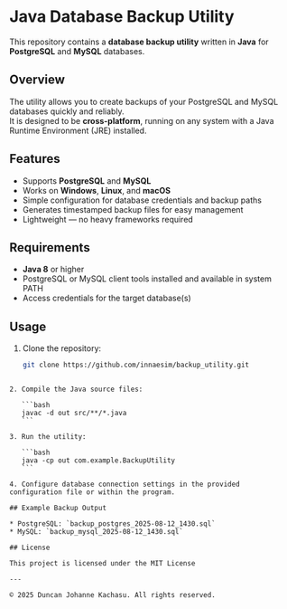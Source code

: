 
# Java Database Backup Utility

This repository contains a **database backup utility** written in **Java** for **PostgreSQL** and **MySQL** databases.

## Overview

The utility allows you to create backups of your PostgreSQL and MySQL databases quickly and reliably.  
It is designed to be **cross-platform**, running on any system with a Java Runtime Environment (JRE) installed.

## Features

- Supports **PostgreSQL** and **MySQL**
- Works on **Windows**, **Linux**, and **macOS**
- Simple configuration for database credentials and backup paths
- Generates timestamped backup files for easy management
- Lightweight — no heavy frameworks required

## Requirements

- **Java 8** or higher
- PostgreSQL or MySQL client tools installed and available in system PATH
- Access credentials for the target database(s)

## Usage

1. Clone the repository:
   ```bash
   git clone https://github.com/innaesim/backup_utility.git
````

2. Compile the Java source files:

   ```bash
   javac -d out src/**/*.java
   ```

3. Run the utility:

   ```bash
   java -cp out com.example.BackupUtility
   ```

4. Configure database connection settings in the provided configuration file or within the program.

## Example Backup Output

* PostgreSQL: `backup_postgres_2025-08-12_1430.sql`
* MySQL: `backup_mysql_2025-08-12_1430.sql`

## License

This project is licensed under the MIT License

---

© 2025 Duncan Johanne Kachasu. All rights reserved.
